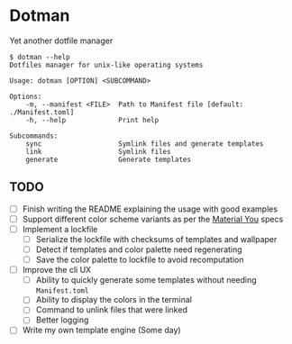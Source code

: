 # Dotman
Yet another dotfile manager

```console
$ dotman --help
Dotfiles manager for unix-like operating systems 

Usage: dotman [OPTION] <SUBCOMMAND>

Options:
    -m, --manifest <FILE>  Path to Manifest file [default: ./Manifest.toml]
    -h, --help             Print help

Subcommands:
    sync                   Symlink files and generate templates 
    link                   Symlink files
    generate               Generate templates
```

## TODO

- [ ] Finish writing the README explaining the usage with good examples
- [ ] Support different color scheme variants as per the [Material You](https://m3.material.io/) specs
- [ ] Implement a lockfile
    - [ ] Serialize the lockfile with checksums of templates and wallpaper
    - [ ] Detect if templates and color palette need regenerating
    - [ ] Save the color palette to lockfile to avoid recomputation
- [ ] Improve the cli UX
    - [ ] Ability to quickly generate some templates without needing `Manifest.toml`
    - [ ] Ability to display the colors in the terminal
    - [ ] Command to unlink files that were linked
    - [ ] Better logging
- [ ] Write my own template engine (Some day)
